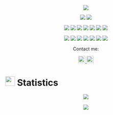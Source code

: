<p align="center">
  <a href="https://github.com/DenverCoder1/readme-typing-svg"><img src="https://readme-typing-svg.herokuapp.com?lines=Hi,+I'm+Jero;I+love+learning+new+stuff!;&center=true&width=500&height=50"></a>
</p>

<p>
<div align="center" target="_blank">
  <img src="https://img.shields.io/twitter/follow/JeroCi3lo?style=social">
  <img src="https://img.shields.io/github/followers/JeroCielo?style=social">
</div>
</p>

<p>
<div align="center">
  <img src="https://img.shields.io/badge/Python-3670A0?style=for-the-badge&logo=python&logoColor=ffdd54">
  <img src="https://img.shields.io/badge/C++-1F2F57.svg?style=for-the-badge&logo=c%2B%2B">
  <img src="https://img.shields.io/badge/Dart-0075ba?style=for-the-badge&logo=dart&logoColor=white">
  <img src="https://img.shields.io/badge/Java-0075ba?style=for-the-badge&logo=java&logoColor=white">
  <img src="https://img.shields.io/badge/JavaScript-000000.svg?style=for-the-badge&logo=javascript&logoColor=F7E017">
  <img src="https://img.shields.io/badge/HTML5-F26624.svg?style=for-the-badge&logo=html5&logoColor=white">
  <img src="https://img.shields.io/badge/CSS-2465F1.svg?style=for-the-badge&logo=CSS3&logoColor=white">
  
</div>
</p>

<p>
<div align="center">
  <img src="https://img.shields.io/badge/Flutter-54c0f4?style=for-the-badge&logo=flutter&logoColor=white">
  <img src="https://img.shields.io/badge/Visual%20Studio%20Code-0078d7.svg?style=for-the-badge&logo=visual-studio-code&logoColor=white">
  <img src="https://img.shields.io/badge/Unity-474747?style=for-the-badge&logo=unity&logoColor=white">
  <img src="https://img.shields.io/badge/Firebase-f5820d.svg?style=for-the-badge&logo=firebase&logoColor=white">
  <img src="https://img.shields.io/badge/-Stackoverflow-FE7A16?style=for-the-badge&logo=stack-overflow&logoColor=white">
  <img src="https://img.shields.io/badge/StackExchange-%23ffffff.svg?style=for-the-badge&logo=StackExchange&logoColor=white">
  <img src="https://img.shields.io/badge/Notion-%23000000.svg?style=for-the-badge&logo=notion&logoColor=white">
</div>
</p>

<p align="center">Contact me:</p>
<p>
<div align="center">
	<a href="https://discord.com/users/947803646278631435" rel="nofollow">
	 	<img alt="Jero Kim's Discord" width="22px" src="https://raw.githubusercontent.com/peterthehan/peterthehan/master/assets/discord.svg" style="max-width: 100%;">
	</a>
	<a href="https://twitter.com/JeroCi3lo" rel="nofollow">
  		<img alt="Jero Kim's Twitter" width="22px" src="https://raw.githubusercontent.com/peterthehan/peterthehan/master/assets/twitter.svg" style="max-width: 100%;">
	</a>
</div>
</p>

# <img src="https://media4.giphy.com/media/MIGbtLZoVjbl0bYbAd/giphy.gif?cid=ecf05e472t2h0i8d7dcjaoau9iqtchhr899hxmpxzzgc7lyw&rid=giphy.gif" width="30"> Statistics

<p align="center">
  <img src="https://github-readme-stats.vercel.app/api?username=JeroCielo&show_icons=true&bg_color=10,000000,0026ff&title_color=ffffff&text_color=ffffff&icon_color=ffffff&include_all_commits=true">
  <br></br>
  <img src="https://github-readme-stats.vercel.app/api/top-langs/?username=JeroCielo&langs_count=10&layout=compact&bg_color=10,000000,0026ff&title_color=ffffff&text_color=ffffff">
</p>

